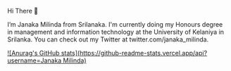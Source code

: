 Hi There 👋

I’m Janaka Milinda from Srilanaka. I'm currently doing my Honours degree in management and information technology at the University of Kelaniya in Srilanka. 
You can check out my Twitter at twitter.com/janaka_milinda.

[![Anurag's GitHub stats](https://github-readme-stats.vercel.app/api?username=Janaka Milinda)](https://github.com/anuraghazra/github-readme-stats)
